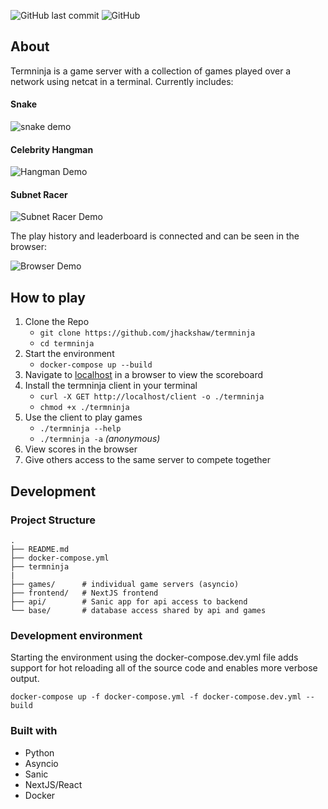 ![GitHub last commit](https://img.shields.io/github/last-commit/jhackshaw/termninja)
![GitHub](https://img.shields.io/github/license/jhackshaw/termninja)

## About

Termninja is a game server with a collection of games played over a network using netcat in a terminal. Currently includes:

#### Snake

![snake demo](https://i.ibb.co/MkYMb0d/ezgif-com-video-to-gif.gif)

#### Celebrity Hangman

![Hangman Demo](https://i.ibb.co/R44vsZb/ezgif-com-video-to-gif-1.gif)

#### Subnet Racer

![Subnet Racer Demo](https://i.ibb.co/SvtPTQQ/ezgif-com-video-to-gif-2.gif)


The play history and leaderboard is connected and can be seen in the browser:

![Browser Demo](https://i.ibb.co/ZdcF93S/ezgif-com-video-to-gif-3.gif)

## How to play

1. Clone the Repo
   - `git clone https://github.com/jhackshaw/termninja`
   - `cd termninja`
2. Start the environment
   - `docker-compose up --build`
3. Navigate to [localhost](http://localhost) in a browser to view the scoreboard
4. Install the termninja client in your terminal
   - `curl -X GET http://localhost/client -o ./termninja`
   - `chmod +x ./termninja`
5. Use the client to play games
   - `./termninja --help`
   - `./termninja -a` _(anonymous)_
6. View scores in the browser
7. Give others access to the same server to compete together

## Development

### Project Structure

    .
    ├── README.md
    ├── docker-compose.yml
    ├── termninja
    |
    ├── games/      # individual game servers (asyncio)
    ├── frontend/   # NextJS frontend
    ├── api/        # Sanic app for api access to backend
    └── base/       # database access shared by api and games

### Development environment

Starting the environment using the docker-compose.dev.yml file adds support for hot reloading all of the source code and enables more verbose output.

`docker-compose up -f docker-compose.yml -f docker-compose.dev.yml --build`

### Built with

- Python
- Asyncio
- Sanic
- NextJS/React
- Docker
